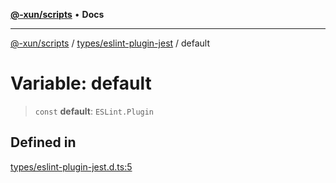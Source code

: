 [**@-xun/scripts**](../../../README.md) • **Docs**

***

[@-xun/scripts](../../../README.md) / [types/eslint-plugin-jest](../README.md) / default

# Variable: default

> `const` **default**: `ESLint.Plugin`

## Defined in

[types/eslint-plugin-jest.d.ts:5](https://github.com/Xunnamius/xscripts/blob/b9218ee5f94be5da6a48d961950ed32307ad7f96/types/eslint-plugin-jest.d.ts#L5)
